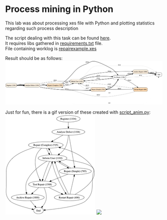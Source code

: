 # Process mining in Python

This lab was about processing xes file with Python and plotting statistics regarding such process description  
  
The script dealing with this task can be found [here](script.py).  
It requires libs gathered in [requirements.txt](requirements.txt) file.  
File containing worklog is [repairexample.xes](repairexample.xes)  
  
Result should be as follows:
![](simple_heuristic_net.png)

Just for fun, there is a gif version of these created with [script_anim.py](script_anim.py):
![](lol.gif)
![](dfv.gif)

